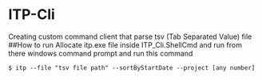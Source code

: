 # ITP-Cli
Creating custom command client that parse tsv (Tab Separated Value) file 
##How to run
Allocate itp.exe file inside ITP_Cli.ShellCmd and run from there windows command prompt and run this command
```shell
$ itp --file "tsv file path" --sortByStartDate --project [any number]
```
